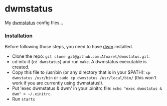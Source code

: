 dwmstatus
===

My [dwmstatus](http://dwm.suckless.org/dwmstatus/) config files...

### Installation ###

Before following those steps, you need to have [dwm](https://github.com/Afnarel/dwm) installed.

  * Clone the repo: `git clone git@github.com:Afnarel/dwmstatus.git`.
  * cd into it (`cd dwmstatus`) and run `make`. A dwmstatus executable is created.
  * Copy this file to /usr/bin (or any directory that is in your $PATH): `cp dwmstatus /usr/bin` or `sudo cp dwmstatus /usr/local/bin/` (this won't work if you are currently using dwmstatus!).
  * Put 'exec dwmstatus & dwm' in your .xinitrc file: `echo "exec dwmstatus & dwm" > ~/.xinitrc`.
  * Run `startx`
